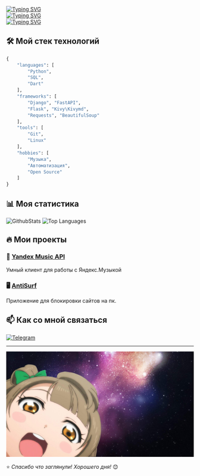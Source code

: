 [![Typing SVG](https://readme-typing-svg.herokuapp.com?color=%2336BCF7&lines=Привет,+Я+TnSiRt)](https://git.io/typing-svg)  
[![Typing SVG](https://readme-typing-svg.herokuapp.com?color=%2336BCF7&lines=Computer+science+student)](https://git.io/typing-svg)  
[![Typing SVG](https://readme-typing-svg.herokuapp.com?color=%2336BCF7&lines=Backend+|+Python)](https://git.io/typing-svg)


## 🛠️ Мой стек технологий
```python
{
    "languages": [
        "Python",
        "SQL",
        "Dart"
    ],
    "frameworks": [
        "Django", "FastAPI",
        "Flask", "Kivy\Kivymd",
        "Requests", "BeautifulSoup"
    ], 
    "tools": [
        "Git",
        "Linux"
    ],
    "hobbies": [
        "Музыка",
        "Автоматизация",
        "Open Source"
    ]
}
```

## 📊 Моя статистика

![GithubStats](https://github-readme-stats.vercel.app/api?username=TnSiRt&show_icons=true&theme=radical)  ![Top Languages](https://github-readme-stats.vercel.app/api/top-langs/?username=TnSiRt&layout=compact&theme=radical)

## 🔥 Мои проекты

### 🎵 [Yandex Music API](https://github.com/yourusername/yandex-music-api)
Умный клиент для работы с Яндекс.Музыкой

### 🖥️ [AntiSurf](https://github.com/yourusername/another-project](https://github.com/TnSiRt/AntiSurf))
Приложение для блокировки сайтов на пк.

## 📫 Как со мной связаться

[![Telegram](https://img.shields.io/badge/Telegram-@username-blue)](https://t.me/TnSiRT)

---

![Header](https://github.com/TnSiRT/TnSiRt/blob/main/banner.jpg)

⭐ *Спасибо что заглянули! Хорошего дня!* 😊
